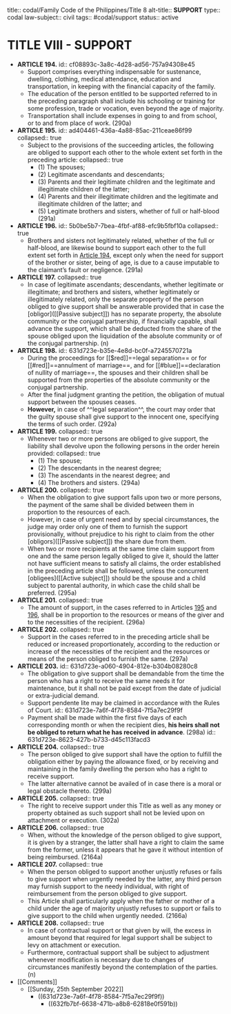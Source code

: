 title:: codal/Family Code of the Philippines/Title 8
alt-title:: **SUPPORT**
type:: codal
law-subject:: civil
tags:: #codal/support
status:: active

# TITLE VIII - SUPPORT
- **ARTICLE 194.**
  id:: cf08893c-3a8c-4d28-ad56-757a94308e45
	- Support comprises everything indispensable for sustenance, dwelling, clothing, medical attendance, education and transportation, in keeping with the financial capacity of the family.
	- The education of the person entitled to be supported referred to in the preceding paragraph shall include his schooling or training for some profession, trade or vocation, even beyond the age of majority.
	- Transportation shall include expenses in going to and from school, or to and from place of work. (290a)
- **ARTICLE 195.**
  id:: ad404461-436a-4a88-85ac-211ceae86f99
  collapsed:: true
	- Subject to the provisions of the succeeding articles, the following are obliged to support each other to the whole extent set forth in the preceding article:
	  collapsed:: true
		- (1) The spouses;
		- (2) Legitimate ascendants and descendants;
		- (3) Parents and their legitimate children and the legitimate and illegitimate children of the latter;
		- (4) Parents and their illegitimate children and the legitimate and illegitimate children of the latter; and
		- (5) Legitimate brothers and sisters, whether of full or half-blood (291a)
- **ARTICLE 196.**
  id:: 5b0be5b7-7bea-4fbf-af88-efc9b5fbf10a
  collapsed:: true
	- Brothers and sisters not legitimately related, whether of the full or half-blood, are likewise bound to support each other to the full extent set forth in [Article 194](((cf08893c-3a8c-4d28-ad56-757a94308e45))), except only when the need for support of the brother or sister, being of age, is due to a cause imputable to the claimant’s fault or negligence. (291a)
- **ARTICLE 197.**
  collapsed:: true
	- In case of legitimate ascendants; descendants, whether legitimate or illegitimate; and brothers and sisters, whether legitimately or illegitimately related, only the separate property of the person obliged to give support shall be answerable provided that in case the [obligor]([[Passive subject]]) has no separate property, the absolute community or the conjugal partnership, if financially capable, shall advance the support, which shall be deducted from the share of the spouse obliged upon the liquidation of the absolute community or of the conjugal partnership. (n)
- **ARTICLE 198.**
  id:: 631d723e-b35e-4e8d-bc0f-a7245570721a
	- During the proceedings for [[$red]]==legal separation== or for [[#red]]==annulment of marriage==, and for [[#blue]]==declaration of nullity of marriage==, the spouses and their children shall be supported from the properties of the absolute community or the conjugal partnership.
	- After the final judgment granting the petition, the obligation of mutual support between the spouses ceases.
	- **However,** in case of ^^legal separation^^, the court may order that the guilty spouse shall give support to the innocent one, specifying the terms of such order. (292a)
- **ARTICLE 199.**
  collapsed:: true
	- Whenever two or more persons are obliged to give support, the liability shall devolve upon the following persons in the order herein provided:
	  collapsed:: true
		- (1) The spouse;
		- (2) The descendants in the nearest degree;
		- (3) The ascendants in the nearest degree; and
		- (4) The brothers and sisters. (294a)
- **ARTICLE 200.**
  collapsed:: true
	- When the obligation to give support falls upon two or more persons, the payment of the same shall be divided between them in proportion to the resources of each.
	- However, in case of urgent need and by special circumstances, the judge may order only one of them to furnish the support provisionally, without prejudice to his right to claim from the other [obligors]([[Passive subject]]) the share due from them.
	- When two or more recipients at the same time claim support from one and the same person legally obliged to give it, should the latter not have sufficient means to satisfy all claims, the order established in the preceding article shall be followed, unless the concurrent [obligees]([[Active subject]]) should be the spouse and a child subject to parental authority, in which case the child shall be preferred. (295a)
- **ARTICLE 201.**
  collapsed:: true
	- The amount of support, in the cases referred to in Articles [195](((ad404461-436a-4a88-85ac-211ceae86f99))) and [196](((5b0be5b7-7bea-4fbf-af88-efc9b5fbf10a))), shall be in proportion to the resources or means of the giver and to the necessities of the recipient. (296a)
- **ARTICLE 202.**
  collapsed:: true
	- Support in the cases referred to in the preceding article shall be reduced or increased proportionately, according to the reduction or increase of the necessities of the recipient and the resources or means of the person obliged to furnish the same. (297a)
- **ARTICLE 203.**
  id:: 631d723e-a060-4904-812e-b304b08280c8
	- The obligation to give support shall be demandable from the time the person who has a right to receive the same needs it for maintenance, but it shall not be paid except from the date of judicial or extra-judicial demand.
	- Support pendente lite may be claimed in accordance with the Rules of Court.
	  id:: 631d723e-7a6f-4f78-8584-7f5a7ec29f9f
	- Payment shall be made within the first five days of each corresponding month or when the recipient dies, **his heirs shall not be obliged to return what he has received in advance**. (298a)
	  id:: 631d723e-8623-427b-b733-d45c113facd3
- **ARTICLE 204.**
  collapsed:: true
	- The person obliged to give support shall have the option to fulfill the obligation either by paying the allowance fixed, or by receiving and maintaining in the family dwelling the person who has a right to receive support.
	- The latter alternative cannot be availed of in case there is a moral or legal obstacle thereto. (299a)
- **ARTICLE 205.**
  collapsed:: true
	- The right to receive support under this Title as well as any money or property obtained as such support shall not be levied upon on attachment or execution. (302a)
- **ARTICLE 206.**
  collapsed:: true
	- When, without the knowledge of the person obliged to give support, it is given by a stranger, the latter shall have a right to claim the same from the former, unless it appears that he gave it without intention of being reimbursed. (2164a)
- **ARTICLE 207.**
  collapsed:: true
	- When the person obliged to support another unjustly refuses or fails to give support when urgently needed by the latter, any third person may furnish support to the needy individual, with right of reimbursement from the person obliged to give support.
	- This Article shall particularly apply when the father or mother of a child under the age of majority unjustly refuses to support or fails to give support to the child when urgently needed. (2166a)
- **ARTICLE 208.**
  collapsed:: true
	- In case of contractual support or that given by will, the excess in amount beyond that required for legal support shall be subject to levy on attachment or execution.
	- Furthermore, contractual support shall be subject to adjustment whenever modification is necessary due to changes of circumstances manifestly beyond the contemplation of the parties. (n)
- [[Comments]]
	- [[Sunday, 25th September 2022]]
		- ((631d723e-7a6f-4f78-8584-7f5a7ec29f9f))
			- ((632fb7bf-6638-471b-a8b8-62818e0f591b))
